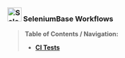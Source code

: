 ### <img src="https://cdn2.hubspot.net/hubfs/100006/images/super_square_logo_3a.png" title="SeleniumBase" height="32"> SeleniumBase Workflows

> **Table of Contents / Navigation:**
> - [**CI Tests**](workflows/python-package.yml)
